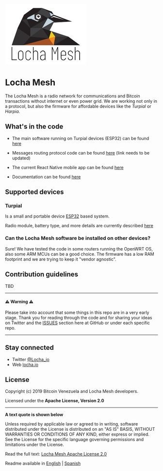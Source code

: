 

<img height="200px" src="images/LogotipoTurpial-Color.20-09-19.svg">

# Locha Mesh

The Locha Mesh is a radio network for communications and Bitcoin transactions without internet or even power grid.
We are working not only in a protocol, but also the firmware for affordable devices like the *Turpial* or *Harpia*.

## What's in the code

* The main software running on Turpial devices (ESP32) can be found [here](https://github.com/btcven/locha-mesh-app)

* Messages routing protocol code can be found [here]() (link needs to be updated)

* The current React Native mobile app can be found [here](https://github.com/btcven/LochaMesh-Chat)

* Documentation can be found [here](https://github.com/btcven/locha/tree/master/documents)

## Supported devices

### Turpial
Is a small and portable device [ESP32](https://www.espressif.com/en/products/hardware/esp-wroom-32/overview) based system.

Radio module, battery type, and more details are currently described [here](https://docs.google.com/document/d/12sjBhGs7FgMGoDsuASq4MyQFnGfmT4qZNib8H_P6eSw/edit)


### Can the Locha Mesh software be installed on other devices?
Sure! We have tested the code in some routers running the OpenWRT OS, also some ARM MCUs can be a good choice. The firmware has a low RAM footprint and we are trying to keep it "vendor agnostic".


## Contribution guidelines
TBD

----
#### :warning: Warning :warning:
Please take into account that some things in this repo are in a very early stage. Thank you for reading through the code and for sharing your ideas on Twitter and the [ISSUES](https://github.com/btcven/locha/issues) section here at GitHub or under each specific repo.

----
## Stay connected

- Twitter [@Locha_io](https://twitter.com/Locha_io)
- Web [locha.io](https://locha.io)

## License

Copyright (c) 2019 Bitcoin Venezuela and Locha Mesh developers.

Licensed under the **Apache License, Version 2.0**

---
**A text quote is shown below**

Unless required by applicable law or agreed to in writing, software
distributed under the License is distributed on an "AS IS" BASIS,
WITHOUT WARRANTIES OR CONDITIONS OF ANY KIND, either express or implied.
See the License for the specific language governing permissions and
limitations under the License.

Read the full text:
[Locha Mesh Apache License 2.0](https://github.com/btcven/locha/blob/master/LICENSE)

Readme available in [English](https://github.com/btcven/locha/blob/master/README.md) | [Spanish](https://github.com/btcven/locha/blob/master/README_ES.md)


